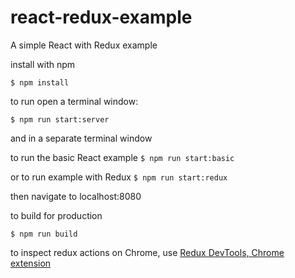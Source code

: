 # react-redux-example
A simple React with Redux example

install with npm

`$ npm install`

to run open a terminal window:

`$ npm run start:server`

and in a separate terminal window

to run the basic React example
`$ npm run start:basic`

or to run example with Redux
`$ npm run start:redux`

then navigate to localhost:8080

to build for production

`$ npm run build`

to inspect redux actions on Chrome, use [Redux DevTools, Chrome extension](https://chrome.google.com/webstore/detail/redux-devtools/lmhkpmbekcpmknklioeibfkpmmfibljd)
